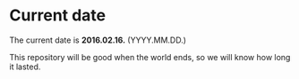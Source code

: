 # Current date

The current date is **2016.02.16.** (YYYY.MM.DD.)

This repository will be good when the world ends, so we will know how long it lasted.